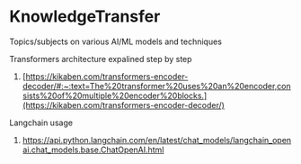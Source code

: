 # KnowledgeTransfer
Topics/subjects on various AI/ML models and techniques

Transformers architecture expalined step by step
1. [https://kikaben.com/transformers-encoder-decoder/#:~:text=The%20transformer%20uses%20an%20encoder,consists%20of%20multiple%20encoder%20blocks.](https://kikaben.com/transformers-encoder-decoder/)

Langchain usage
1. https://api.python.langchain.com/en/latest/chat_models/langchain_openai.chat_models.base.ChatOpenAI.html
